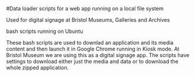 #Data loader scripts for a web app running on a local file system

Used for digital signage at Bristol Museums, Galleries and Archives

bash scripts running on Ubuntu

These bash scripts are used to downlad an application and its media content and then launch it in Google Chrome running in Kiosk mode. At Bristol Museum we are using this as a digital signage app. The scripts have settings to download either just the media and data or to download the whole zipped application.
